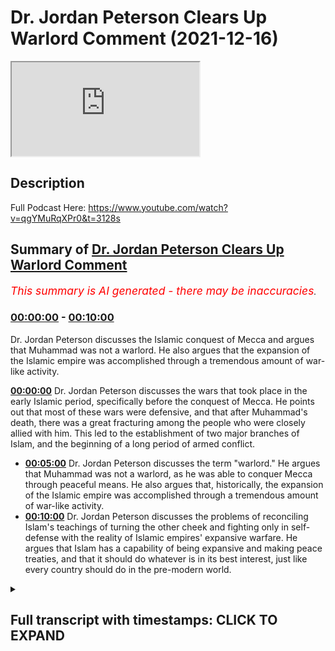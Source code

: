 # Dr. Jordan Peterson Clears Up Warlord Comment (2021-12-16)

<iframe loading='lazy' src='https://www.youtube.com/embed/v0qZCupZ2SU'></iframe>

## Description

Full Podcast Here: https://www.youtube.com/watch?v=qgYMuRqXPr0&t=3128s

## Summary of [Dr. Jordan Peterson Clears Up Warlord Comment](https://www.youtube.com/watch?v=v0qZCupZ2SU)


*<span style="color:red; font-size:125%">This summary is AI generated - there may be inaccuracies</span>. [](/)*

### [00:00:00](https://www.youtube.com/watch?v=v0qZCupZ2SU&t=0) - [00:10:00](https://www.youtube.com/watch?v=v0qZCupZ2SU&t=600)

 Dr. Jordan Peterson discusses the Islamic conquest of Mecca and argues that Muhammad was not a warlord. He also argues that the expansion of the Islamic empire was accomplished through a tremendous amount of war-like activity.

**[00:00:00](https://www.youtube.com/watch?v=v0qZCupZ2SU&t=0)** Dr. Jordan Peterson discusses the wars that took place in the early Islamic period, specifically before the conquest of Mecca. He points out that most of these wars were defensive, and that after Muhammad's death, there was a great fracturing among the people who were closely allied with him. This led to the establishment of two major branches of Islam, and the beginning of a long period of armed conflict.
* **[00:05:00](https://www.youtube.com/watch?v=v0qZCupZ2SU&t=300)**  Dr. Jordan Peterson discusses the term "warlord." He argues that Muhammad was not a warlord, as he was able to conquer Mecca through peaceful means. He also argues that, historically, the expansion of the Islamic empire was accomplished through a tremendous amount of war-like activity.
* **[00:10:00](https://www.youtube.com/watch?v=v0qZCupZ2SU&t=600)** Dr. Jordan Peterson discusses the problems of reconciling Islam's teachings of turning the other cheek and fighting only in self-defense with the reality of Islamic empires' expansive warfare. He argues that Islam has a capability of being expansive and making peace treaties, and that it should do whatever is in its best interest, just like every country should do in the pre-modern world.

<details><summary><h2>Full transcript with timestamps: CLICK TO EXPAND</h2></summary>

[0:00:00](https://youtu.be/v0qZCupZ2SU?t=0) uh there was a time of persecution and  
[0:00:02](https://youtu.be/v0qZCupZ2SU?t=2) then after that  
[0:00:03](https://youtu.be/v0qZCupZ2SU?t=3) um  
[0:00:04](https://youtu.be/v0qZCupZ2SU?t=4) he went he went to different places he  
[0:00:06](https://youtu.be/v0qZCupZ2SU?t=6) went to tariff  
[0:00:07](https://youtu.be/v0qZCupZ2SU?t=7) which is a place outside of mecca he  
[0:00:09](https://youtu.be/v0qZCupZ2SU?t=9) went to el salvador two clans two tribes  
[0:00:13](https://youtu.be/v0qZCupZ2SU?t=13) and what it was is that he was he was  
[0:00:15](https://youtu.be/v0qZCupZ2SU?t=15) trying to get support for his project or  
[0:00:18](https://youtu.be/v0qZCupZ2SU?t=18) the monotheistic project because he was  
[0:00:20](https://youtu.be/v0qZCupZ2SU?t=20) being boycotted et cetera he eventually  
[0:00:22](https://youtu.be/v0qZCupZ2SU?t=22) got it from us  
[0:00:24](https://youtu.be/v0qZCupZ2SU?t=24) these two tribes because they actually  
[0:00:25](https://youtu.be/v0qZCupZ2SU?t=25) believed in the religion of islam this  
[0:00:27](https://youtu.be/v0qZCupZ2SU?t=27) is documented like without a shadow of a  
[0:00:29](https://youtu.be/v0qZCupZ2SU?t=29) doubt this is what happened and then is  
[0:00:31](https://youtu.be/v0qZCupZ2SU?t=31) this in the medina is this the medina  
[0:00:33](https://youtu.be/v0qZCupZ2SU?t=33) period that you're speaking out so this  
[0:00:34](https://youtu.be/v0qZCupZ2SU?t=34) is actually technically the meccan  
[0:00:36](https://youtu.be/v0qZCupZ2SU?t=36) period  
[0:00:37](https://youtu.be/v0qZCupZ2SU?t=37) okay still the meccan period yeah so  
[0:00:39](https://youtu.be/v0qZCupZ2SU?t=39) right before medina literally was  
[0:00:40](https://youtu.be/v0qZCupZ2SU?t=40) established because medina is the it was  
[0:00:42](https://youtu.be/v0qZCupZ2SU?t=42) it was so called after the prophet  
[0:00:44](https://youtu.be/v0qZCupZ2SU?t=44) because medina just literally means the  
[0:00:46](https://youtu.be/v0qZCupZ2SU?t=46) city in arabic it was called the  
[0:00:48](https://youtu.be/v0qZCupZ2SU?t=48) ethereum before and then they changed it  
[0:00:49](https://youtu.be/v0qZCupZ2SU?t=49) into madina to nebi like the city of the  
[0:00:51](https://youtu.be/v0qZCupZ2SU?t=51) prophet and so that's why it was kind of  
[0:00:53](https://youtu.be/v0qZCupZ2SU?t=53) called medina after that  
[0:00:55](https://youtu.be/v0qZCupZ2SU?t=55) in that time period so you've got 13  
[0:00:57](https://youtu.be/v0qZCupZ2SU?t=57) years of medina  
[0:00:58](https://youtu.be/v0qZCupZ2SU?t=58) the vast majority i'm not going to say  
[0:01:00](https://youtu.be/v0qZCupZ2SU?t=60) all about the vast majority of wars that  
[0:01:02](https://youtu.be/v0qZCupZ2SU?t=62) took place  
[0:01:03](https://youtu.be/v0qZCupZ2SU?t=63) and in fact all of the wars that took  
[0:01:04](https://youtu.be/v0qZCupZ2SU?t=64) place before the conquest of mecca were  
[0:01:06](https://youtu.be/v0qZCupZ2SU?t=66) defensive so the pagan arabs went to  
[0:01:09](https://youtu.be/v0qZCupZ2SU?t=69) medina and tried to siege it  
[0:01:14](https://youtu.be/v0qZCupZ2SU?t=74) and all of these are names of wars in  
[0:01:16](https://youtu.be/v0qZCupZ2SU?t=76) fact there was according to monschola  
[0:01:18](https://youtu.be/v0qZCupZ2SU?t=78) there were 19 such wars  
[0:01:20](https://youtu.be/v0qZCupZ2SU?t=80) in 10 years so that's almost an average  
[0:01:23](https://youtu.be/v0qZCupZ2SU?t=83) of two wars every year and for me i see  
[0:01:26](https://youtu.be/v0qZCupZ2SU?t=86) that actually as an evidence for prophet  
[0:01:27](https://youtu.be/v0qZCupZ2SU?t=87) because the prophet was actually  
[0:01:28](https://youtu.be/v0qZCupZ2SU?t=88) fighting in these wars he wasn't just  
[0:01:30](https://youtu.be/v0qZCupZ2SU?t=90) you know throwing people around telling  
[0:01:31](https://youtu.be/v0qZCupZ2SU?t=91) him to fight for him he was fighting in  
[0:01:33](https://youtu.be/v0qZCupZ2SU?t=93) them and there were defensive wars  
[0:01:35](https://youtu.be/v0qZCupZ2SU?t=95) um  
[0:01:36](https://youtu.be/v0qZCupZ2SU?t=96) so in that time period what happened was  
[0:01:38](https://youtu.be/v0qZCupZ2SU?t=98) i'll give you one okay so okay so let me  
[0:01:40](https://youtu.be/v0qZCupZ2SU?t=100) let me interject something there because  
[0:01:42](https://youtu.be/v0qZCupZ2SU?t=102) that's  
[0:01:43](https://youtu.be/v0qZCupZ2SU?t=103) that's that's very that's a very hard  
[0:01:44](https://youtu.be/v0qZCupZ2SU?t=104) thing for me to  
[0:01:46](https://youtu.be/v0qZCupZ2SU?t=106) to get straight in my mind yes now  
[0:01:49](https://youtu.be/v0qZCupZ2SU?t=109) um  
[0:01:50](https://youtu.be/v0qZCupZ2SU?t=110) i would say that and the division in  
[0:01:53](https://youtu.be/v0qZCupZ2SU?t=113) islam that occurred almost immediately  
[0:01:55](https://youtu.be/v0qZCupZ2SU?t=115) upon muhammad's death and which has not  
[0:01:58](https://youtu.be/v0qZCupZ2SU?t=118) been rectified to this day quite the  
[0:02:00](https://youtu.be/v0qZCupZ2SU?t=120) contrary that's also you know that's a  
[0:02:02](https://youtu.be/v0qZCupZ2SU?t=122) problem for everyone it's a problem for  
[0:02:04](https://youtu.be/v0qZCupZ2SU?t=124) muslims it's a problem for christians  
[0:02:05](https://youtu.be/v0qZCupZ2SU?t=125) it's a problem for everyone and it's a  
[0:02:07](https://youtu.be/v0qZCupZ2SU?t=127) problem that could really get out of  
[0:02:08](https://youtu.be/v0qZCupZ2SU?t=128) hand now it's not like i don't know that  
[0:02:10](https://youtu.be/v0qZCupZ2SU?t=130) the protestants and the catholics were  
[0:02:11](https://youtu.be/v0qZCupZ2SU?t=131) at each other's throats for you know  
[0:02:13](https://youtu.be/v0qZCupZ2SU?t=133) hundreds of years so  
[0:02:14](https://youtu.be/v0qZCupZ2SU?t=134) but that's that's not the issue at the  
[0:02:17](https://youtu.be/v0qZCupZ2SU?t=137) moment so  
[0:02:19](https://youtu.be/v0qZCupZ2SU?t=139) now in in islam there's a tremendous  
[0:02:21](https://youtu.be/v0qZCupZ2SU?t=141) emphasis on christ's doctrines as well  
[0:02:24](https://youtu.be/v0qZCupZ2SU?t=144) and there isn't any evidence that christ  
[0:02:26](https://youtu.be/v0qZCupZ2SU?t=146) himself took part in let's say wars  
[0:02:30](https://youtu.be/v0qZCupZ2SU?t=150) okay so  
[0:02:31](https://youtu.be/v0qZCupZ2SU?t=151) it's hard  
[0:02:32](https://youtu.be/v0qZCupZ2SU?t=152) and i mean  
[0:02:33](https://youtu.be/v0qZCupZ2SU?t=153) what do you mean okay well if you if you  
[0:02:35](https://youtu.be/v0qZCupZ2SU?t=155) analyze christ as an archetype  
[0:02:37](https://youtu.be/v0qZCupZ2SU?t=157) when he comes back in his second coming  
[0:02:39](https://youtu.be/v0qZCupZ2SU?t=159) he is going to dominate the world  
[0:02:42](https://youtu.be/v0qZCupZ2SU?t=162) and one can say well that's not the  
[0:02:43](https://youtu.be/v0qZCupZ2SU?t=163) historical christ but when we're when  
[0:02:45](https://youtu.be/v0qZCupZ2SU?t=165) we're looking at him in the way  
[0:02:47](https://youtu.be/v0qZCupZ2SU?t=167) look that's a reasonable that's a  
[0:02:48](https://youtu.be/v0qZCupZ2SU?t=168) reasonable objective  
[0:02:50](https://youtu.be/v0qZCupZ2SU?t=170) and i understand that a judge a judge  
[0:02:52](https://youtu.be/v0qZCupZ2SU?t=172) has a judge has that that martial  
[0:02:55](https://youtu.be/v0qZCupZ2SU?t=175) element and i don't think it's  
[0:02:56](https://youtu.be/v0qZCupZ2SU?t=176) reasonable to use the archetypal  
[0:02:58](https://youtu.be/v0qZCupZ2SU?t=178) representation as an argument against  
[0:03:00](https://youtu.be/v0qZCupZ2SU?t=180) the historical reality and look i'm not  
[0:03:02](https://youtu.be/v0qZCupZ2SU?t=182) saying to you that i know that what  
[0:03:05](https://youtu.be/v0qZCupZ2SU?t=185) muhammad did was wrong that isn't what  
[0:03:07](https://youtu.be/v0qZCupZ2SU?t=187) i'm saying i'm saying that i don't  
[0:03:10](https://youtu.be/v0qZCupZ2SU?t=190) understand  
[0:03:11](https://youtu.be/v0qZCupZ2SU?t=191) how  
[0:03:12](https://youtu.be/v0qZCupZ2SU?t=192) participation in those defense of wars  
[0:03:15](https://youtu.be/v0qZCupZ2SU?t=195) let's say but then that was also  
[0:03:16](https://youtu.be/v0qZCupZ2SU?t=196) followed by a tremendous explosion of  
[0:03:18](https://youtu.be/v0qZCupZ2SU?t=198) islamic expansion right the biggest  
[0:03:20](https://youtu.be/v0qZCupZ2SU?t=200) empire the world had ever seen in a very  
[0:03:22](https://youtu.be/v0qZCupZ2SU?t=202) short period of time  
[0:03:23](https://youtu.be/v0qZCupZ2SU?t=203) right at right at europe's doors  
[0:03:26](https://youtu.be/v0qZCupZ2SU?t=206) and so  
[0:03:27](https://youtu.be/v0qZCupZ2SU?t=207) and that was also followed by the  
[0:03:29](https://youtu.be/v0qZCupZ2SU?t=209) severance of the islamic faith into two  
[0:03:31](https://youtu.be/v0qZCupZ2SU?t=211) major categories and and interned  
[0:03:33](https://youtu.be/v0qZCupZ2SU?t=213) conflict there and so there's that that  
[0:03:35](https://youtu.be/v0qZCupZ2SU?t=215) stream of of  
[0:03:37](https://youtu.be/v0qZCupZ2SU?t=217) of armed conflict activity i i think  
[0:03:41](https://youtu.be/v0qZCupZ2SU?t=221) that you're  
[0:03:42](https://youtu.be/v0qZCupZ2SU?t=222) with respect i i don't think you're  
[0:03:43](https://youtu.be/v0qZCupZ2SU?t=223) getting the history fully right here  
[0:03:45](https://youtu.be/v0qZCupZ2SU?t=225) because well  
[0:03:46](https://youtu.be/v0qZCupZ2SU?t=226) go yep that's fine cool yeah the the the  
[0:03:49](https://youtu.be/v0qZCupZ2SU?t=229) the war in germany that the wars between  
[0:03:51](https://youtu.be/v0qZCupZ2SU?t=231) shia and sunnah or what would then be  
[0:03:54](https://youtu.be/v0qZCupZ2SU?t=234) it's not really between sunnah because  
[0:03:55](https://youtu.be/v0qZCupZ2SU?t=235) quite frankly shiism had not been  
[0:03:57](https://youtu.be/v0qZCupZ2SU?t=237) established does it but the the the wars  
[0:03:59](https://youtu.be/v0qZCupZ2SU?t=239) of the companions how many people died  
[0:04:01](https://youtu.be/v0qZCupZ2SU?t=241) in those wars  
[0:04:03](https://youtu.be/v0qZCupZ2SU?t=243) do we have any numbers  
[0:04:04](https://youtu.be/v0qZCupZ2SU?t=244) for maximum we can say but it's but  
[0:04:07](https://youtu.be/v0qZCupZ2SU?t=247) fair look fair enough man and it's not  
[0:04:09](https://youtu.be/v0qZCupZ2SU?t=249) like it's not chris it's not like  
[0:04:10](https://youtu.be/v0qZCupZ2SU?t=250) christianity hasn't been rife with  
[0:04:12](https://youtu.be/v0qZCupZ2SU?t=252) internecine conflict yes  
[0:04:15](https://youtu.be/v0qZCupZ2SU?t=255) but but the fact is is that it was  
[0:04:17](https://youtu.be/v0qZCupZ2SU?t=257) almost immediately after muhammad's  
[0:04:19](https://youtu.be/v0qZCupZ2SU?t=259) death that this fracturing took place  
[0:04:20](https://youtu.be/v0qZCupZ2SU?t=260) among the people that were closely  
[0:04:22](https://youtu.be/v0qZCupZ2SU?t=262) allied with him and it was a bloody  
[0:04:23](https://youtu.be/v0qZCupZ2SU?t=263) fracturing and it isn't obvious that  
[0:04:25](https://youtu.be/v0qZCupZ2SU?t=265) it's been wrapped  
[0:04:27](https://youtu.be/v0qZCupZ2SU?t=267) how bloody was it well how bloody does  
[0:04:29](https://youtu.be/v0qZCupZ2SU?t=269) it have to be you know it doesn't take  
[0:04:30](https://youtu.be/v0qZCupZ2SU?t=270) much  
[0:04:31](https://youtu.be/v0qZCupZ2SU?t=271) okay  
[0:04:32](https://youtu.be/v0qZCupZ2SU?t=272) well let's be honest let's be fair yeah  
[0:04:34](https://youtu.be/v0qZCupZ2SU?t=274) yeah  
[0:04:35](https://youtu.be/v0qZCupZ2SU?t=275) let's be fair right with with with with  
[0:04:37](https://youtu.be/v0qZCupZ2SU?t=277) the wars that took place 30 to 40 years  
[0:04:39](https://youtu.be/v0qZCupZ2SU?t=279) and it wasn't immediately after because  
[0:04:40](https://youtu.be/v0qZCupZ2SU?t=280) you said that in the video the day he  
[0:04:42](https://youtu.be/v0qZCupZ2SU?t=282) died that's wrong he didn't happen the  
[0:04:44](https://youtu.be/v0qZCupZ2SU?t=284) day he died it happened 30 to four years  
[0:04:45](https://youtu.be/v0qZCupZ2SU?t=285) after  
[0:04:46](https://youtu.be/v0qZCupZ2SU?t=286) it happened 30 to 40 years after and how  
[0:04:48](https://youtu.be/v0qZCupZ2SU?t=288) long how how many people how many  
[0:04:50](https://youtu.be/v0qZCupZ2SU?t=290) members of muhammad's immediate family  
[0:04:52](https://youtu.be/v0qZCupZ2SU?t=292) survived during that 30 years  
[0:04:55](https://youtu.be/v0qZCupZ2SU?t=295) my understanding was that most of his  
[0:04:56](https://youtu.be/v0qZCupZ2SU?t=296) immediate family died in armed conflict  
[0:04:59](https://youtu.be/v0qZCupZ2SU?t=299) relatively immediate family died in his  
[0:05:00](https://youtu.be/v0qZCupZ2SU?t=300) own lifetime  
[0:05:02](https://youtu.be/v0qZCupZ2SU?t=302) yes well i'm not speaking of them but  
[0:05:04](https://youtu.be/v0qZCupZ2SU?t=304) i'm speaking of what happened after he  
[0:05:05](https://youtu.be/v0qZCupZ2SU?t=305) died that's right because yeah okay look  
[0:05:08](https://youtu.be/v0qZCupZ2SU?t=308) first first fact  
[0:05:10](https://youtu.be/v0qZCupZ2SU?t=310) muhammad  
[0:05:11](https://youtu.be/v0qZCupZ2SU?t=311) uh salah sallam we say salah meaning  
[0:05:13](https://youtu.be/v0qZCupZ2SU?t=313) peace and blessings upon him  
[0:05:16](https://youtu.be/v0qZCupZ2SU?t=316) all of his children died in his life  
[0:05:19](https://youtu.be/v0qZCupZ2SU?t=319) okay except for one  
[0:05:21](https://youtu.be/v0qZCupZ2SU?t=321) so most of the members of his immediate  
[0:05:23](https://youtu.be/v0qZCupZ2SU?t=323) family and his wife died khadija died  
[0:05:25](https://youtu.be/v0qZCupZ2SU?t=325) his uncle abu talib died his other uncle  
[0:05:27](https://youtu.be/v0qZCupZ2SU?t=327) hamza died they all died within his  
[0:05:30](https://youtu.be/v0qZCupZ2SU?t=330) lifetime either due to illness or due to  
[0:05:33](https://youtu.be/v0qZCupZ2SU?t=333) some other some other cause war for  
[0:05:35](https://youtu.be/v0qZCupZ2SU?t=335) example like one of the defensive was  
[0:05:37](https://youtu.be/v0qZCupZ2SU?t=337) hamza died  
[0:05:38](https://youtu.be/v0qZCupZ2SU?t=338) and by the way muhammad forgave his  
[0:05:40](https://youtu.be/v0qZCupZ2SU?t=340) killer and that's something which which  
[0:05:41](https://youtu.be/v0qZCupZ2SU?t=341) goes against the warlord thesis because  
[0:05:44](https://youtu.be/v0qZCupZ2SU?t=344) when he then conquered mecca  
[0:05:46](https://youtu.be/v0qZCupZ2SU?t=346) when he conquered mecca he was actually  
[0:05:48](https://youtu.be/v0qZCupZ2SU?t=348) no fighting i'm not sure if you know  
[0:05:49](https://youtu.be/v0qZCupZ2SU?t=349) this it's called fat  
[0:05:51](https://youtu.be/v0qZCupZ2SU?t=351) when he went into and conquered mecca he  
[0:05:53](https://youtu.be/v0qZCupZ2SU?t=353) didn't fight anybody  
[0:05:55](https://youtu.be/v0qZCupZ2SU?t=355) it was no fighting there were a few  
[0:05:56](https://youtu.be/v0qZCupZ2SU?t=356) people that that were exempted but he  
[0:05:59](https://youtu.be/v0qZCupZ2SU?t=359) actually quoted what joseph quoted to  
[0:06:01](https://youtu.be/v0qZCupZ2SU?t=361) his brothers in the quran in the quran  
[0:06:04](https://youtu.be/v0qZCupZ2SU?t=364) which is letter 3 by alaikum that no  
[0:06:06](https://youtu.be/v0qZCupZ2SU?t=366) blame is on you today and so and this by  
[0:06:09](https://youtu.be/v0qZCupZ2SU?t=369) the way is a bedrock example of  
[0:06:11](https://youtu.be/v0qZCupZ2SU?t=371) forgiveness in islam because these were  
[0:06:13](https://youtu.be/v0qZCupZ2SU?t=373) people that were persecuting him for 13  
[0:06:15](https://youtu.be/v0qZCupZ2SU?t=375) years these are people that were that  
[0:06:17](https://youtu.be/v0qZCupZ2SU?t=377) killed his uncle like i said there's one  
[0:06:18](https://youtu.be/v0qZCupZ2SU?t=378) person called washi  
[0:06:20](https://youtu.be/v0qZCupZ2SU?t=380) who um who literally killed his uncle  
[0:06:23](https://youtu.be/v0qZCupZ2SU?t=383) and uh and mutilated his body and he  
[0:06:26](https://youtu.be/v0qZCupZ2SU?t=386) said  
[0:06:27](https://youtu.be/v0qZCupZ2SU?t=387) to ashi i forgive you but i can't i  
[0:06:29](https://youtu.be/v0qZCupZ2SU?t=389) can't see your face because of how  
[0:06:31](https://youtu.be/v0qZCupZ2SU?t=391) how  
[0:06:32](https://youtu.be/v0qZCupZ2SU?t=392) he said  
[0:06:37](https://youtu.be/v0qZCupZ2SU?t=397) he said can you keep your face away from  
[0:06:38](https://youtu.be/v0qZCupZ2SU?t=398) me because i can't psychologically i  
[0:06:40](https://youtu.be/v0qZCupZ2SU?t=400) can't bring my faith but i do forgive  
[0:06:41](https://youtu.be/v0qZCupZ2SU?t=401) you he said so he forgave people that  
[0:06:43](https://youtu.be/v0qZCupZ2SU?t=403) killed his own family members  
[0:06:46](https://youtu.be/v0qZCupZ2SU?t=406) and this was after he he himself  
[0:06:48](https://youtu.be/v0qZCupZ2SU?t=408) attempted a treaty with the pagans  
[0:06:50](https://youtu.be/v0qZCupZ2SU?t=410) called hodebiya  
[0:06:52](https://youtu.be/v0qZCupZ2SU?t=412) and so they broke the treaty and that's  
[0:06:54](https://youtu.be/v0qZCupZ2SU?t=414) what initiated the conquest of mecca  
[0:06:55](https://youtu.be/v0qZCupZ2SU?t=415) which was  
[0:06:57](https://youtu.be/v0qZCupZ2SU?t=417) not a conquest that was  
[0:06:58](https://youtu.be/v0qZCupZ2SU?t=418) fighting now if you compare this because  
[0:07:00](https://youtu.be/v0qZCupZ2SU?t=420) i think the comparison if there's any  
[0:07:02](https://youtu.be/v0qZCupZ2SU?t=422) comparison that can be or should be made  
[0:07:04](https://youtu.be/v0qZCupZ2SU?t=424) it's the it's jesus's second coming with  
[0:07:07](https://youtu.be/v0qZCupZ2SU?t=427) muhammad in the medinan period not in  
[0:07:09](https://youtu.be/v0qZCupZ2SU?t=429) the meccan period in the meccan period  
[0:07:11](https://youtu.be/v0qZCupZ2SU?t=431) both were being persecuted jesus in his  
[0:07:13](https://youtu.be/v0qZCupZ2SU?t=433) life and muhammad in his in the meccan  
[0:07:16](https://youtu.be/v0qZCupZ2SU?t=436) period but jesus when he comes back he  
[0:07:18](https://youtu.be/v0qZCupZ2SU?t=438) will then get authority and he will be i  
[0:07:20](https://youtu.be/v0qZCupZ2SU?t=440) uh he will be ruling with the iron  
[0:07:22](https://youtu.be/v0qZCupZ2SU?t=442) scepter according to the bible he would  
[0:07:24](https://youtu.be/v0qZCupZ2SU?t=444) be crushing his uh  
[0:07:26](https://youtu.be/v0qZCupZ2SU?t=446) he will be crushing his enemies as it  
[0:07:28](https://youtu.be/v0qZCupZ2SU?t=448) says in corinthians under his for  
[0:07:30](https://youtu.be/v0qZCupZ2SU?t=450) humbling his enemies under his foot uh  
[0:07:32](https://youtu.be/v0qZCupZ2SU?t=452) and killing and violent violent stuff so  
[0:07:34](https://youtu.be/v0qZCupZ2SU?t=454) in fact  
[0:07:36](https://youtu.be/v0qZCupZ2SU?t=456) i will actually argue today that the new  
[0:07:38](https://youtu.be/v0qZCupZ2SU?t=458) testament representation of jesus christ  
[0:07:41](https://youtu.be/v0qZCupZ2SU?t=461) in his second coming is way more violent  
[0:07:44](https://youtu.be/v0qZCupZ2SU?t=464) than muhammad's  
[0:07:45](https://youtu.be/v0qZCupZ2SU?t=465) conquests in the medina okay well look  
[0:07:48](https://youtu.be/v0qZCupZ2SU?t=468) like i said i wasn't i wasn't trying to  
[0:07:50](https://youtu.be/v0qZCupZ2SU?t=470) make the case i wasn't trying to make  
[0:07:52](https://youtu.be/v0qZCupZ2SU?t=472) the case that  
[0:07:54](https://youtu.be/v0qZCupZ2SU?t=474) what happened in mecca or medina was  
[0:07:56](https://youtu.be/v0qZCupZ2SU?t=476) wrong like so let me explain that a  
[0:07:58](https://youtu.be/v0qZCupZ2SU?t=478) little bit  
[0:08:00](https://youtu.be/v0qZCupZ2SU?t=480) so  
[0:08:01](https://youtu.be/v0qZCupZ2SU?t=481) christian europe fought a defensive war  
[0:08:03](https://youtu.be/v0qZCupZ2SU?t=483) against the nazis  
[0:08:05](https://youtu.be/v0qZCupZ2SU?t=485) it isn't obvious that that was wrong i  
[0:08:07](https://youtu.be/v0qZCupZ2SU?t=487) don't think that was i wouldn't say  
[0:08:08](https://youtu.be/v0qZCupZ2SU?t=488) that's defensive  
[0:08:10](https://youtu.be/v0qZCupZ2SU?t=490) well okay fine but but i understand the  
[0:08:12](https://youtu.be/v0qZCupZ2SU?t=492) concept of defense of war  
[0:08:16](https://youtu.be/v0qZCupZ2SU?t=496) america  
[0:08:17](https://youtu.be/v0qZCupZ2SU?t=497) america when america got involved in  
[0:08:18](https://youtu.be/v0qZCupZ2SU?t=498) world war ii  
[0:08:20](https://youtu.be/v0qZCupZ2SU?t=500) it was not under immediate threat by  
[0:08:21](https://youtu.be/v0qZCupZ2SU?t=501) germany and they colonized it and here's  
[0:08:24](https://youtu.be/v0qZCupZ2SU?t=504) the thing caught it it overtook western  
[0:08:27](https://youtu.be/v0qZCupZ2SU?t=507) germany you see and well  
[0:08:29](https://youtu.be/v0qZCupZ2SU?t=509) here's the thing the term warlord that  
[0:08:31](https://youtu.be/v0qZCupZ2SU?t=511) you use with the prophet you've never  
[0:08:32](https://youtu.be/v0qZCupZ2SU?t=512) used with harry truman you've never used  
[0:08:35](https://youtu.be/v0qZCupZ2SU?t=515) with uh  
[0:08:36](https://youtu.be/v0qZCupZ2SU?t=516) with uh roosevelt you've never used with  
[0:08:38](https://youtu.be/v0qZCupZ2SU?t=518) winston churchill all of which conquered  
[0:08:40](https://youtu.be/v0qZCupZ2SU?t=520) countries literally in wars because i  
[0:08:43](https://youtu.be/v0qZCupZ2SU?t=523) feel like there is there is a bias there  
[0:08:45](https://youtu.be/v0qZCupZ2SU?t=525) and you actually never used it with  
[0:08:47](https://youtu.be/v0qZCupZ2SU?t=527) anybody else aside from the prophet  
[0:08:48](https://youtu.be/v0qZCupZ2SU?t=528) muhammad in your public output and i  
[0:08:50](https://youtu.be/v0qZCupZ2SU?t=530) think that's unjustifiable i think that  
[0:08:52](https://youtu.be/v0qZCupZ2SU?t=532) you have biblical prophets like moses  
[0:08:54](https://youtu.be/v0qZCupZ2SU?t=534) you have biblical prophets  
[0:08:56](https://youtu.be/v0qZCupZ2SU?t=536) like um joshua you have you have the  
[0:08:59](https://youtu.be/v0qZCupZ2SU?t=539) jesus in his second coming all of which  
[0:09:01](https://youtu.be/v0qZCupZ2SU?t=541) were warrior prophets  
[0:09:03](https://youtu.be/v0qZCupZ2SU?t=543) and and and and you've only used the  
[0:09:06](https://youtu.be/v0qZCupZ2SU?t=546) term uh  
[0:09:07](https://youtu.be/v0qZCupZ2SU?t=547) warlord with the prophet muhammad i  
[0:09:08](https://youtu.be/v0qZCupZ2SU?t=548) think that is unjustifiable i think if  
[0:09:11](https://youtu.be/v0qZCupZ2SU?t=551) what is it that caught  
[0:09:12](https://youtu.be/v0qZCupZ2SU?t=552) what makes someone a warlord in you  
[0:09:15](https://youtu.be/v0qZCupZ2SU?t=555) then if if it's conquering lands then  
[0:09:17](https://youtu.be/v0qZCupZ2SU?t=557) harry truman is a warlord then uh  
[0:09:20](https://youtu.be/v0qZCupZ2SU?t=560) you know and so on and so forth in fact  
[0:09:23](https://youtu.be/v0qZCupZ2SU?t=563) i guess that's a real that's a real  
[0:09:24](https://youtu.be/v0qZCupZ2SU?t=564) tough question isn't it what makes a  
[0:09:26](https://youtu.be/v0qZCupZ2SU?t=566) warlord and what makes it just war it's  
[0:09:28](https://youtu.be/v0qZCupZ2SU?t=568) not like any of us have the precise  
[0:09:30](https://youtu.be/v0qZCupZ2SU?t=570) answers to that i think that's what  
[0:09:31](https://youtu.be/v0qZCupZ2SU?t=571) partly what we're trying to hash out the  
[0:09:32](https://youtu.be/v0qZCupZ2SU?t=572) definitions of the word warlords the  
[0:09:34](https://youtu.be/v0qZCupZ2SU?t=574) definition of the word woodward  
[0:09:35](https://youtu.be/v0qZCupZ2SU?t=575) according to collins is that someone who  
[0:09:37](https://youtu.be/v0qZCupZ2SU?t=577) acquires force by aggressivity and  
[0:09:39](https://youtu.be/v0qZCupZ2SU?t=579) violence  
[0:09:42](https://youtu.be/v0qZCupZ2SU?t=582) and you push back on me so i'll push  
[0:09:43](https://youtu.be/v0qZCupZ2SU?t=583) back on you to some degree okay well  
[0:09:46](https://youtu.be/v0qZCupZ2SU?t=586) it's certainly the case that the  
[0:09:47](https://youtu.be/v0qZCupZ2SU?t=587) expansion of the islamic empire was  
[0:09:50](https://youtu.be/v0qZCupZ2SU?t=590) accomplished by a tremendous amount of  
[0:09:52](https://youtu.be/v0qZCupZ2SU?t=592) war-like activity and that wasn't  
[0:09:53](https://youtu.be/v0qZCupZ2SU?t=593) defensive  
[0:09:55](https://youtu.be/v0qZCupZ2SU?t=595) now look i understand that monotheism is  
[0:09:57](https://youtu.be/v0qZCupZ2SU?t=597) a difficult state to attain  
[0:10:00](https://youtu.be/v0qZCupZ2SU?t=600) and that monotheistic societies have  
[0:10:02](https://youtu.be/v0qZCupZ2SU?t=602) emerged in the midst of conflict  
[0:10:03](https://youtu.be/v0qZCupZ2SU?t=603) throughout human society i understand  
[0:10:05](https://youtu.be/v0qZCupZ2SU?t=605) that and i'm not even saying that  
[0:10:06](https://youtu.be/v0qZCupZ2SU?t=606) there's something exceptional in that  
[0:10:08](https://youtu.be/v0qZCupZ2SU?t=608) regard about islam although the rate at  
[0:10:10](https://youtu.be/v0qZCupZ2SU?t=610) which it happened was quite remarkable  
[0:10:12](https://youtu.be/v0qZCupZ2SU?t=612) but it still it presents us with a  
[0:10:14](https://youtu.be/v0qZCupZ2SU?t=614) problem doesn't it  
[0:10:15](https://youtu.be/v0qZCupZ2SU?t=615) i mean everyone it presents everyone  
[0:10:17](https://youtu.be/v0qZCupZ2SU?t=617) with a problem  
[0:10:18](https://youtu.be/v0qZCupZ2SU?t=618) and the problem is well for example the  
[0:10:20](https://youtu.be/v0qZCupZ2SU?t=620) problem is reconciling the idea of  
[0:10:22](https://youtu.be/v0qZCupZ2SU?t=622) turning the other cheek with the idea of  
[0:10:24](https://youtu.be/v0qZCupZ2SU?t=624) a just war a defensive war or an expanse  
[0:10:26](https://youtu.be/v0qZCupZ2SU?t=626) of war for that matter and of course  
[0:10:28](https://youtu.be/v0qZCupZ2SU?t=628) that issue is relevant to islam because  
[0:10:30](https://youtu.be/v0qZCupZ2SU?t=630) islam exploded outward and produced the  
[0:10:33](https://youtu.be/v0qZCupZ2SU?t=633) biggest empire the world had ever seen  
[0:10:34](https://youtu.be/v0qZCupZ2SU?t=634) in in the in the space of a few short  
[0:10:36](https://youtu.be/v0qZCupZ2SU?t=636) centuries  
[0:10:39](https://youtu.be/v0qZCupZ2SU?t=639) so then well so then you ask well what's  
[0:10:42](https://youtu.be/v0qZCupZ2SU?t=642) the spirit what is the spirit that  
[0:10:44](https://youtu.be/v0qZCupZ2SU?t=644) animated that and is that attributable  
[0:10:46](https://youtu.be/v0qZCupZ2SU?t=646) to the islamic doctrines themselves  
[0:10:49](https://youtu.be/v0qZCupZ2SU?t=649) i don't know the answer to that now let  
[0:10:51](https://youtu.be/v0qZCupZ2SU?t=651) me tell you the answer to that okay  
[0:10:53](https://youtu.be/v0qZCupZ2SU?t=653) and this is what i want to tell you  
[0:10:54](https://youtu.be/v0qZCupZ2SU?t=654) conclusively and this will help build  
[0:10:56](https://youtu.be/v0qZCupZ2SU?t=656) bridges honestly because we can maintain  
[0:10:58](https://youtu.be/v0qZCupZ2SU?t=658) the warlord thesis we can maintain the  
[0:10:59](https://youtu.be/v0qZCupZ2SU?t=659) expansionist thesis but here's what i'll  
[0:11:01](https://youtu.be/v0qZCupZ2SU?t=661) tell you  
[0:11:02](https://youtu.be/v0qZCupZ2SU?t=662) islam has a has a capability to be  
[0:11:05](https://youtu.be/v0qZCupZ2SU?t=665) expansive  
[0:11:07](https://youtu.be/v0qZCupZ2SU?t=667) and it also has a capability of making  
[0:11:09](https://youtu.be/v0qZCupZ2SU?t=669) peace treaties  
[0:11:10](https://youtu.be/v0qZCupZ2SU?t=670) and it does and it should do whatever is  
[0:11:12](https://youtu.be/v0qZCupZ2SU?t=672) in his best interest just like every  
[0:11:14](https://youtu.be/v0qZCupZ2SU?t=674) country should do ever in his best  
[0:11:16](https://youtu.be/v0qZCupZ2SU?t=676) interest in the pre-modern world we did  
[0:11:19](https://youtu.be/v0qZCupZ2SU?t=679) not i think this is highly anachronistic  
[0:11:21](https://youtu.be/v0qZCupZ2SU?t=681) in the pre-modern world there was no  
[0:11:23](https://youtu.be/v0qZCupZ2SU?t=683) such thing as un it was a realist  
[0:11:25](https://youtu.be/v0qZCupZ2SU?t=685) international relations framework  
[0:11:27](https://youtu.be/v0qZCupZ2SU?t=687) whereby everybody was fighting everyone  
[0:11:30](https://youtu.be/v0qZCupZ2SU?t=690) the roman empire didn't care  
[0:11:32](https://youtu.be/v0qZCupZ2SU?t=692) about what it didn't care about you  
[0:11:34](https://youtu.be/v0qZCupZ2SU?t=694) quite frankly it was expanding itself  
[0:11:36](https://youtu.be/v0qZCupZ2SU?t=696) the persian empire was expanding itself  
[0:11:38](https://youtu.be/v0qZCupZ2SU?t=698) and the and the arabian peninsula was in  
[0:11:40](https://youtu.be/v0qZCupZ2SU?t=700) between both and so it could have either  
[0:11:42](https://youtu.be/v0qZCupZ2SU?t=702) been swallowed by those two other  
[0:11:44](https://youtu.be/v0qZCupZ2SU?t=704) empires or it could decide to in fact we  
[0:11:46](https://youtu.be/v0qZCupZ2SU?t=706) will impose our government on them  
[0:11:48](https://youtu.be/v0qZCupZ2SU?t=708) before they impose it on us and it  
[0:11:50](https://youtu.be/v0qZCupZ2SU?t=710) decided the former rather than the  
[0:11:52](https://youtu.be/v0qZCupZ2SU?t=712) latter it decided to expand and in fact  
[0:11:54](https://youtu.be/v0qZCupZ2SU?t=714) the prophet in his weakest of times he  
[0:11:56](https://youtu.be/v0qZCupZ2SU?t=716) predicted that that would happen  
[0:11:58](https://youtu.be/v0qZCupZ2SU?t=718) you know there was one more in  
[0:11:59](https://youtu.be/v0qZCupZ2SU?t=719) particular where they were they were  
[0:12:01](https://youtu.be/v0qZCupZ2SU?t=721) starving and it's called khandak and he  
[0:12:03](https://youtu.be/v0qZCupZ2SU?t=723) hit iraq and he said  
[0:12:07](https://youtu.be/v0qZCupZ2SU?t=727) the roman empire has been conquered he  
[0:12:09](https://youtu.be/v0qZCupZ2SU?t=729) hit another iraq again he said forte had  
[0:12:11](https://youtu.be/v0qZCupZ2SU?t=731) fairest that the persian empire has been  
[0:12:13](https://youtu.be/v0qZCupZ2SU?t=733) conquered and then he knocked the rock  
[0:12:14](https://youtu.be/v0qZCupZ2SU?t=734) again he said he said this in his  
[0:12:16](https://youtu.be/v0qZCupZ2SU?t=736) weakest moment he said that the yemen  
[0:12:18](https://youtu.be/v0qZCupZ2SU?t=738) has been conquered i see that the  
[0:12:20](https://youtu.be/v0qZCupZ2SU?t=740) expansion of the islamic empire is a  
[0:12:22](https://youtu.be/v0qZCupZ2SU?t=742) proof of islam and you know it's not  
[0:12:23](https://youtu.be/v0qZCupZ2SU?t=743) just me even historians say this how  
[0:12:25](https://youtu.be/v0qZCupZ2SU?t=745) barnaby rogerson he said the fact that  
[0:12:27](https://youtu.be/v0qZCupZ2SU?t=747) islam spread  
[0:12:29](https://youtu.be/v0qZCupZ2SU?t=749) to the roman empire and the persian  
[0:12:31](https://youtu.be/v0qZCupZ2SU?t=751) empire is equivalent to  
[0:12:33](https://youtu.be/v0qZCupZ2SU?t=753) the the is equivalent to eskimos taking  
[0:12:36](https://youtu.be/v0qZCupZ2SU?t=756) over russia and america i believe it's  
[0:12:37](https://youtu.be/v0qZCupZ2SU?t=757) miraculous if anything that this  
[0:12:39](https://youtu.be/v0qZCupZ2SU?t=759) happened i don't think it's  
[0:12:40](https://youtu.be/v0qZCupZ2SU?t=760) unjustifiable i think actually during  
[0:12:42](https://youtu.be/v0qZCupZ2SU?t=762) peace and to be then  
[0:12:43](https://youtu.be/v0qZCupZ2SU?t=763) stop it why did it stop at europe's  
[0:12:45](https://youtu.be/v0qZCupZ2SU?t=765) borders so to speak  
[0:12:48](https://youtu.be/v0qZCupZ2SU?t=768) if it was the worst  
[0:12:49](https://youtu.be/v0qZCupZ2SU?t=769) yeah  
[0:12:50](https://youtu.be/v0qZCupZ2SU?t=770) because of uh  
[0:12:51](https://youtu.be/v0qZCupZ2SU?t=771) it wasn't successful there it wasn't it  
[0:12:54](https://youtu.be/v0qZCupZ2SU?t=774) it stopped where it it  
[0:12:55](https://youtu.be/v0qZCupZ2SU?t=775) couldn't go further but the point is is  
[0:12:58](https://youtu.be/v0qZCupZ2SU?t=778) that it's not like the christians at  
[0:12:59](https://youtu.be/v0qZCupZ2SU?t=779) that time in  
[0:13:00](https://youtu.be/v0qZCupZ2SU?t=780) rome cared i mean they did the same  
[0:13:03](https://youtu.be/v0qZCupZ2SU?t=783) thing for years they were expanding  
[0:13:04](https://youtu.be/v0qZCupZ2SU?t=784) themselves well that's why i said that's  
[0:13:06](https://youtu.be/v0qZCupZ2SU?t=786) why i said i wasn't making a private  
[0:13:07](https://youtu.be/v0qZCupZ2SU?t=787) fancy case that this was wrong i'm  
[0:13:09](https://youtu.be/v0qZCupZ2SU?t=789) trying to understand it and so and you  
[0:13:11](https://youtu.be/v0qZCupZ2SU?t=791) objected to my  
[0:13:12](https://youtu.be/v0qZCupZ2SU?t=792) use of the term warlord and perhaps  
[0:13:14](https://youtu.be/v0qZCupZ2SU?t=794) rightly so you know perhaps that was an  
[0:13:16](https://youtu.be/v0qZCupZ2SU?t=796) injudicious comment i was rather shocked  
[0:13:19](https://youtu.be/v0qZCupZ2SU?t=799) when i was reading islamic history when  
[0:13:21](https://youtu.be/v0qZCupZ2SU?t=801) i  
[0:13:22](https://youtu.be/v0qZCupZ2SU?t=802) encountered the degree of violence that  
[0:13:25](https://youtu.be/v0qZCupZ2SU?t=805) surrounded these events and so you know  
[0:13:26](https://youtu.be/v0qZCupZ2SU?t=806) maybe i was like i was appreciative you  
[0:13:29](https://youtu.be/v0qZCupZ2SU?t=809) said that i think this that shows real  
[0:13:30](https://youtu.be/v0qZCupZ2SU?t=810) sincerity in it and it's it's one step  
[0:13:33](https://youtu.be/v0qZCupZ2SU?t=813) closer to creating real  
[0:13:35](https://youtu.be/v0qZCupZ2SU?t=815) uh meaningful relationships between uh  
[0:13:38](https://youtu.be/v0qZCupZ2SU?t=818) well i think and i think you're you know  
[0:13:40](https://youtu.be/v0qZCupZ2SU?t=820) your defense that well the world was a  
[0:13:42](https://youtu.be/v0qZCupZ2SU?t=822) battleground of empires and you know if  
[0:13:44](https://youtu.be/v0qZCupZ2SU?t=824) it's if it's push out from our territory  
[0:13:47](https://youtu.be/v0qZCupZ2SU?t=827) be encroached upon and dominated then it  
[0:13:49](https://youtu.be/v0qZCupZ2SU?t=829) isn't obvious that being encroached upon  
[0:13:51](https://youtu.be/v0qZCupZ2SU?t=831) and dominated is the right  
[0:13:53](https://youtu.be/v0qZCupZ2SU?t=833) approach the correct approach the most  
[0:13:55](https://youtu.be/v0qZCupZ2SU?t=835) moral approach let's say um especially  
[0:13:58](https://youtu.be/v0qZCupZ2SU?t=838) because there'd be no shortage of  
[0:13:59](https://youtu.be/v0qZCupZ2SU?t=839) bloodshed that would also accompany that  
[0:14:01](https://youtu.be/v0qZCupZ2SU?t=841) so sometimes you're in a bad place and  
[0:14:03](https://youtu.be/v0qZCupZ2SU?t=843) but you know it's not an easy thing for  
[0:14:05](https://youtu.be/v0qZCupZ2SU?t=845) any of us to  
[0:14:06](https://youtu.be/v0qZCupZ2SU?t=846) what would you say mediate between  
[0:14:08](https://youtu.be/v0qZCupZ2SU?t=848) doctrines like turn the other cheek and  
[0:14:10](https://youtu.be/v0qZCupZ2SU?t=850) love your enemy and also at the same  
[0:14:12](https://youtu.be/v0qZCupZ2SU?t=852) time discuss the necessity of both  
[0:14:14](https://youtu.be/v0qZCupZ2SU?t=854) defensive and sometimes expansive  
[0:14:16](https://youtu.be/v0qZCupZ2SU?t=856) expansionist wars right we all have to  
[0:14:18](https://youtu.be/v0qZCupZ2SU?t=858) contend with that and and  
[0:14:21](https://youtu.be/v0qZCupZ2SU?t=861) and it's very difficult to contend with  
[0:14:22](https://youtu.be/v0qZCupZ2SU?t=862) it the arguments are extremely  
[0:14:24](https://youtu.be/v0qZCupZ2SU?t=864) complicated you're absolutely right and  
[0:14:25](https://youtu.be/v0qZCupZ2SU?t=865) i  
</details>